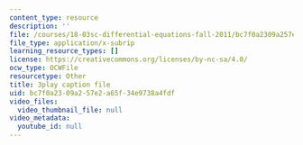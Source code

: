 ```yaml
---
content_type: resource
description: ''
file: /courses/18-03sc-differential-equations-fall-2011/bc7f0a2309a257e2a65f34e9738a4fdf_3ejfkMHr_DE.vtt
file_type: application/x-subrip
learning_resource_types: []
license: https://creativecommons.org/licenses/by-nc-sa/4.0/
ocw_type: OCWFile
resourcetype: Other
title: 3play caption file
uid: bc7f0a23-09a2-57e2-a65f-34e9738a4fdf
video_files:
  video_thumbnail_file: null
video_metadata:
  youtube_id: null
---
```

